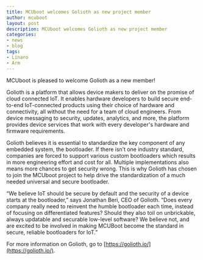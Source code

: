 ```yaml
---
title: MCUboot welcomes Golioth as new project member
author: mcuboot
layout: post
description: MCUboot welcomes Golioth as new project member
categories:
- news
- blog
tags:
- Linaro
- Arm
---
```

MCUboot is pleased to welcome Golioth as a new member!

Golioth is a platform that allows device makers to deliver on the promise of cloud connected IoT. It enables hardware developers to build secure end-to-end IoT-connected products using their choice of hardware and connectivity, all without the need for a team of cloud engineers. From device messaging to security, updates, analytics, and more, the platform provides device services that work with every developer's hardware and firmware requirements.

Golioth believes it is essential to standardize the key component of any embedded system, the bootloader. If there isn’t one industry standard, companies are forced to support various custom bootloaders which results in more engineering effort and cost for all. Multiple implementations also means more chances to get security wrong. This is why Golioth has chosen to join the MCUboot project to help drive the standardization of a much needed universal and secure bootloader.

“We believe IoT should be secure by default and the security of a device starts at the bootloader,” says Jonathan Beri, CEO of Golioth. “Does every company really need to reinvent the humble bootloader each time, instead of focusing on differentiated features? Should they also toil on unbrickable, always updatable and securable low-level software? We believe not, and are excited to be involved in making MCUBoot become the standard in secure, reliable bootloaders for IoT.” 

For more information on Golioth, go to [https://golioth.io/](https://golioth.io/). 
